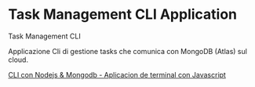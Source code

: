 # Task Management CLI Application

Task Management CLI

Applicazione Cli di gestione tasks che comunica con MongoDB (Atlas) sul cloud.

[CLI con Nodejs & Mongodb - Aplicacion de terminal con Javascript](https://www.youtube.com/watch?v=tjqrtXU3V6M)
